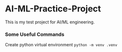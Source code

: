 # AI-ML-Practice-Project
This is my test project for AI/ML engineering.

### Some Useful Commands
Create python virtual environment `python -m venv .venv`